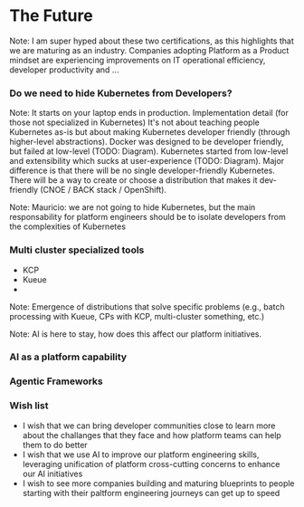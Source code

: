 # The Future


<!-- .slide: data-background="./img/certifications.png" data-background-size="contain" data-background-opacity="1" -->

Note: 
I am super hyped about these two certifications, as this highlights that we are maturing as an industry. Companies adopting Platform as a Product mindset are experiencing improvements on IT operational efficiency, developer productivity and ... 


### Do we need to hide Kubernetes from Developers?

Note:
It starts on your laptop ends in production.
Implementation detail (for those not specialized in Kubernetes)
It's not about teaching people Kubernetes as-is but about making Kubernetes developer friendly (through higher-level abstractions).
Docker was designed to be developer friendly, but failed at low-level (TODO: Diagram).
Kubernetes started from low-level and extensibility which sucks at user-experience (TODO: Diagram).
Major difference is that there will be no single developer-friendly Kubernetes. There will be a way to create or choose a distribution that makes it dev-friendly (CNOE / BACK stack / OpenShift).


<!-- .slide: data-background="./img/app-dev-working-group.png" data-background-size="contain" data-background-opacity="1" -->


<!-- .slide: data-background="./img/app-dev-track.png" data-background-size="contain" data-background-opacity="1" -->


<!-- .slide: data-background="./img/TAG-new-structure.png" data-background-size="contain" data-background-opacity="1" -->

Note:
Mauricio: we are not going to hide Kubernetes, but the main responsability for platform engineers should be to isolate developers from the complexities of Kubernetes


### Multi cluster specialized tools

- KCP
- Kueue
- 

Note: 
Emergence of distributions that solve specific problems (e.g., batch processing with Kueue, CPs with KCP, multi-cluster something, etc.)


<!-- .slide: data-background="./img/ai.png" data-background-size="contain" data-background-opacity="1" -->

Note: 
AI is here to stay, how does this affect our platform initiatives. 


### AI as a platform capability


<!-- .slide: data-background="./img/dapr-conversation-api.png" data-background-size="contain" data-background-opacity="1" -->


<!-- .slide: data-background="./img/envoy-ai-gateway.jpeg" data-background-size="contain" data-background-opacity="1" -->


### Agentic Frameworks


<!-- .slide: data-background="./img/dapr-agents.jpg" data-background-size="contain" data-background-opacity="1" -->


### Wish list

- I wish that we can bring developer communities close to learn more about the challanges that they face and how platform teams can help them to do better
- I wish that we use AI to improve our platform engineering skills, leveraging unification of platform cross-cutting concerns to enhance our AI initiatives
- I wish to see more companies building and maturing blueprints to people starting with their paltform engineering journeys can get up to speed 